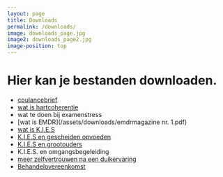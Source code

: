 ```yaml
---
layout: page
title: Downloads
permalink: /downloads/
image: downloads_page.jpg
image2: downloads_page2.jpg
image-position: top
---
```


# Hier kan je bestanden downloaden.

* [coulancebrief](/assets/downloads/coulancebrief.pdf)
* [wat is hartcoherentie](/assets/downloads/hartfocus.pdf)
* wat te doen bij examenstress
* [wat is EMDR](/assets/downloads/emdrmagazine nr. 1.pdf)
* [wat is K.I.E.S](/assets/downloads/samenvatting-onderzoek-kies-voor-het-kind.pdf)
* [K.I.E.S en gescheiden opvoeden](/assets/downloads/KIES_gescheiden_opvoeden.pdf)
* [K.I.E.S en grootouders](/assets/downloads/KIES_grootouders.pdf)
* K.I.E.S. en omgangsbegeleiding
* [meer zelfvertrouwen na een duikervaring](/assets/downloads/ikkanveelmeerdanikdenk.pdf)
* [Behandelovereenkomst](/assets/downloads/behandelovereenkomst_juli_2015.pdf)